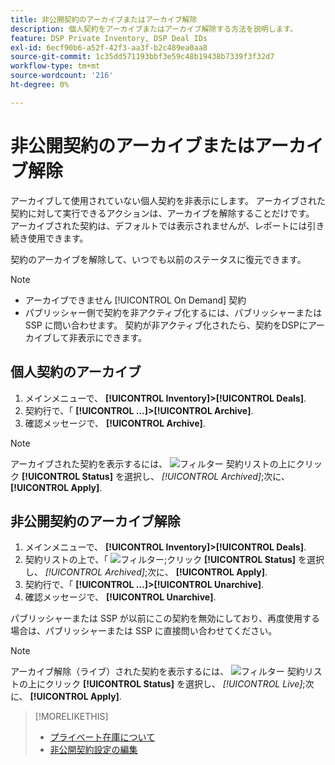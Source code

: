 ```yaml
---
title: 非公開契約のアーカイブまたはアーカイブ解除
description: 個人契約をアーカイブまたはアーカイブ解除する方法を説明します。
feature: DSP Private Inventory, DSP Deal IDs
exl-id: 6ecf90b6-a52f-42f3-aa3f-b2c489ea0aa8
source-git-commit: 1c35dd571193bbf3e59c48b19438b7339f3f32d7
workflow-type: tm+mt
source-wordcount: '216'
ht-degree: 0%

---
```


# 非公開契約のアーカイブまたはアーカイブ解除

アーカイブして使用されていない個人契約を非表示にします。 アーカイブされた契約に対して実行できるアクションは、アーカイブを解除することだけです。 アーカイブされた契約は、デフォルトでは表示されませんが、レポートには引き続き使用できます。

契約のアーカイブを解除して、いつでも以前のステータスに復元できます。

>[!NOTE]
>
>* アーカイブできません [!UICONTROL On Demand] 契約
>* パブリッシャー側で契約を非アクティブ化するには、パブリッシャーまたは SSP に問い合わせます。 契約が非アクティブ化されたら、契約をDSPにアーカイブして非表示にできます。


## 個人契約のアーカイブ

1. メインメニューで、 **[!UICONTROL Inventory]>[!UICONTROL Deals]**.
1. 契約行で、「 **[!UICONTROL ...]>[!UICONTROL Archive]**.
1. 確認メッセージで、 **[!UICONTROL Archive]**.

>[!NOTE]
>
>アーカイブされた契約を表示するには、 ![フィルター](/help/dsp/assets/filter.png) 契約リストの上にクリック **[!UICONTROL Status]** を選択し、 *[!UICONTROL Archived]*;次に、 **[!UICONTROL Apply]**.<!-- Verify the text to apply the filter(s).)-->

## 非公開契約のアーカイブ解除

1. メインメニューで、 **[!UICONTROL Inventory]>[!UICONTROL Deals]**.
1. 契約リストの上で、「 ![フィルター](/help/dsp/assets/filter.png);クリック **[!UICONTROL Status]** を選択し、 *[!UICONTROL Archived]*;次に、 **[!UICONTROL Apply]**.<!-- Verify the text to apply the filter(s).)-->
1. 契約行で、「 **[!UICONTROL ...]>[!UICONTROL Unarchive]**.
1. 確認メッセージで、 **[!UICONTROL Unarchive]**.

パブリッシャーまたは SSP が以前にこの契約を無効にしており、再度使用する場合は、パブリッシャーまたは SSP に直接問い合わせてください。

>[!NOTE]
>
>アーカイブ解除（ライブ）された契約を表示するには、 ![フィルター](/help/dsp/assets/filter.png) 契約リストの上にクリック **[!UICONTROL Status]** を選択し、 *[!UICONTROL Live]*;次に、 **[!UICONTROL Apply]**.<!-- Verify the text to apply the filter(s).)-->

>[!MORELIKETHIS]
>
>* [プライベート在庫について](private-inventory-about.md)
>* [非公開契約設定の編集](/help/dsp/inventory/deal-id-edit.md)

